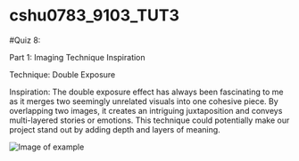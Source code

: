 # cshu0783_9103_TUT3

#Quiz 8:

Part 1: Imaging Technique Inspiration

Technique: Double Exposure

Inspiration: The double exposure effect has always been fascinating to me as it merges two seemingly unrelated visuals into one cohesive piece. By overlapping two images, it creates an intriguing juxtaposition and conveys multi-layered stories or emotions. This technique could potentially make our project stand out by adding depth and layers of meaning.

![Image of example](https://z1.ax1x.com/2023/09/26/pPHwkXF.png)


